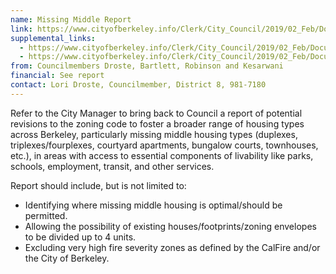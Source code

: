 ```yaml
---
name: Missing Middle Report
link: https://www.cityofberkeley.info/Clerk/City_Council/2019/02_Feb/Documents/2019-02-26_Item_21_Missing_Middle_Report.aspx
supplemental_links:
  - https://www.cityofberkeley.info/Clerk/City_Council/2019/02_Feb/Documents/2019-02-26_Supp_1_Reports_Item_22_Rev_Droste_pdf.aspx
  - https://www.cityofberkeley.info/Clerk/City_Council/2019/02_Feb/Documents/2019-02-26_Supp_2_Reports_Item_21_Rev_Droste_pdf.aspx
from: Councilmembers Droste, Bartlett, Robinson and Kesarwani
financial: See report
contact: Lori Droste, Councilmember, District 8, 981-7180
---
```


Refer to the City Manager to bring back to Council a report of potential revisions to the zoning code to foster a broader range of housing types across Berkeley, particularly missing middle housing types (duplexes, triplexes/fourplexes, courtyard apartments, bungalow courts, townhouses, etc.), in areas with access to essential components of livability like parks, schools, employment, transit, and other services.  

Report should include, but is not limited to:
- Identifying where missing middle housing is optimal/should be permitted.
- Allowing the possibility of existing houses/footprints/zoning envelopes to be divided up to 4 units.
- Excluding very high fire severity zones as defined by the CalFire and/or the City of Berkeley.
